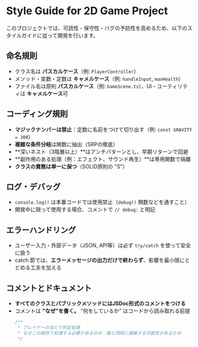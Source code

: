 # Style Guide for 2D Game Project

このプロジェクトでは、可読性・保守性・バグの予防性を高めるため、以下のスタイルガイドに従って開発を行います。

## 命名規則

- クラス名は **パスカルケース**（例: `PlayerController`）
- メソッド・変数・定数は **キャメルケース**（例: `handleInput`, `maxHealth`）
- ファイル名は原則 **パスカルケース**（例: `GameScene.ts`）、UI・ユーティリティは **キャメルケース**可

## コーディング規則

- **マジックナンバーは禁止**：定数に名前をつけて切り出す（例: `const GRAVITY = 300`）
- **複雑な条件分岐**は関数に抽出（SRPの徹底）
- **深いネスト（3階層以上）**はアンチパターンとし、早期リターンで回避
- **副作用のある処理（例：エフェクト、サウンド再生）**は専用関数で隔離
- **クラスの責務は単一に保つ**（SOLID原則の "S"）

## ログ・デバッグ

- `console.log()` は本番コードでは使用禁止（`debug()` 関数などを通すこと）
- 開発中に限って使用する場合、コメントで `// debug:` と明記

## エラーハンドリング

- ユーザー入力・外部データ（JSON, API等）は必ず `try/catch` を使って安全に扱う
- catch 節では、**エラーメッセージの出力だけで終わらず**、影響を最小限にとどめる工夫を加える

## コメントとドキュメント

- **すべてのクラスとパブリックメソッドにはJSDoc形式のコメントをつける**
- コメントは **"なぜ"を書く。** "何をしているか" はコードから読み取れる前提
  ```ts
  /**
   * プレイヤーの当たり判定処理
   * なぜこの順序で処理する必要があるのか：敵と同時に接触する可能性があるため
   */
